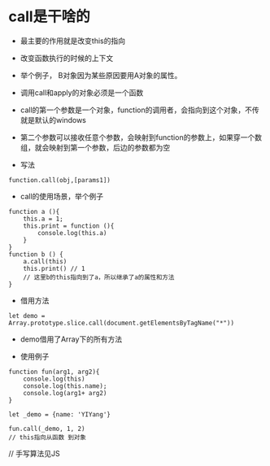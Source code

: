 # call是干啥的

*  最主要的作用就是改变this的指向
* 改变函数执行的时候的上下文

* 举个例子， B对象因为某些原因要用A对象的属性。
* 调用call和apply的对象必须是一个函数
*  call的第一个参数是一个对象，function的调用者，会指向到这个对象，不传就是默认的windows
* 第二个参数可以接收任意个参数，会映射到function的参数上，如果穿一个数组，就会映射到第一个参数，后边的参数都为空

* 写法
```
function.call(obj,[params1])
```
* call的使用场景，举个例子
```
function a (){
    this.a = 1;
    this.print = function (){
        console.log(this.a)
    }
}
function b () {
    a.call(this)
    this.print() // 1
    // 这里b的this指向到了a，所以继承了a的属性和方法
}
```

* 借用方法
```
let demo = Array.prototype.slice.call(document.getElementsByTagName("*"))
```
* demo借用了Array下的所有方法


* 使用例子
```
function fun(arg1, arg2){
    console.log(this)
    console.log(this.name);
    console.log(arg1+ arg2)
}

let _demo = {name: 'YIYang'}

fun.call(_demo, 1, 2)
// this指向从函数 到对象
```

// 手写算法见JS